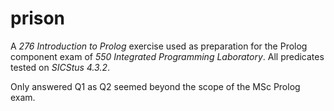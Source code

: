 # prison

A _276 Introduction to Prolog_ exercise used as preparation for the Prolog component exam of _550 Integrated Programming Laboratory_. All predicates tested on _SICStus 4.3.2_.

Only answered Q1 as Q2 seemed beyond the scope of the MSc Prolog exam.
